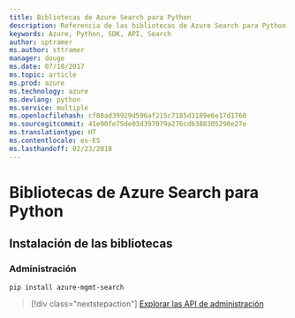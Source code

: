 ```yaml
---
title: Bibliotecas de Azure Search para Python
description: Referencia de las bibliotecas de Azure Search para Python
keywords: Azure, Python, SDK, API, Search
author: sptramer
ms.author: sttramer
manager: douge
ms.date: 07/10/2017
ms.topic: article
ms.prod: azure
ms.technology: azure
ms.devlang: python
ms.service: multiple
ms.openlocfilehash: cf08ad39929d596af215c7185d3189e6e17d1760
ms.sourcegitcommit: 41e90fe75de03d397079a276cdb388305290e27e
ms.translationtype: HT
ms.contentlocale: es-ES
ms.lasthandoff: 02/23/2018
---
```

# <a name="azure-search-libraries-for-python"></a>Bibliotecas de Azure Search para Python

## <a name="install-the-libraries"></a>Instalación de las bibliotecas


### <a name="management"></a>Administración

```bash
pip install azure-mgmt-search
```
> [!div class="nextstepaction"]
> [Explorar las API de administración](/python/api/overview/azure/search/management)